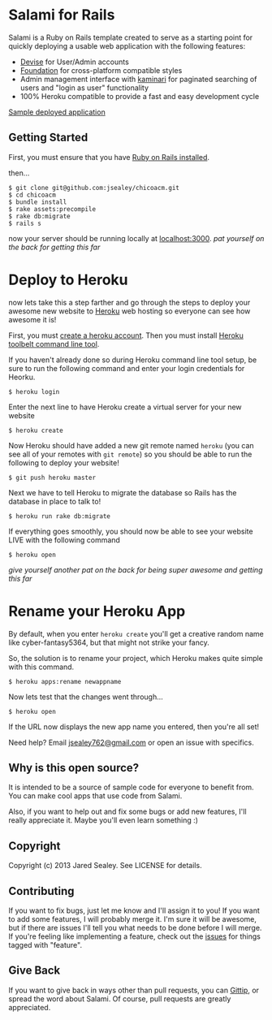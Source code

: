 # Salami for Rails

Salami is a Ruby on Rails template created to serve as a starting point for quickly deploying a usable web application with the following features:

* [Devise](https://github.com/plataformatec/devise) for User/Admin accounts
* [Foundation](http://foundation.zurb.com) for cross-platform compatible styles
* Admin management interface with [kaminari](https://github.com/amatsuda/kaminari) for paginated searching of users and "login as user" functionality
* 100% Heroku compatible to provide a fast and easy development cycle

<a href="http://chicoacm.herokuapp.com/" target="_blank">Sample deployed application</a>

## Getting Started

First, you must ensure that you have <a href="http://rubyonrails.org/download" target="_blank">Ruby on Rails installed</a>.

then...

    $ git clone git@github.com:jsealey/chicoacm.git
    $ cd chicoacm
    $ bundle install
    $ rake assets:precompile
    $ rake db:migrate
    $ rails s

now your server should be running locally at <a href="http://localhost:3000" target="_blank">localhost:3000</a>.
*pat yourself on the back for getting this far*

# Deploy to Heroku

now lets take this a step farther and go through the steps to deploy your awesome new website to <a href="http://www.heroku.com" target="_blank">Heroku</a> web hosting so everyone can see how awesome it is! 

First, you must <a href="https://api.heroku.com/signup" target="_blank">create a heroku account</a>.
Then you must install <a href="https://toolbelt.herokuapp.com" target="_blank">Heroku toolbelt command line tool</a>.

If you haven't already done so during Heroku command line tool setup, be sure to run the following command and enter your login credentials for Heorku.

    $ heroku login

Enter the next line to have Heroku create a virtual server for your new website

    $ heroku create

Now Heroku should have added a new git remote named `heroku` (you can see all of your remotes with `git remote`) so you should be able to run the following to deploy your website!

    $ git push heroku master

Next we have to tell Heroku to migrate the database so Rails has the database in place to talk to!

    $ heroku run rake db:migrate

If everything goes smoothly, you should now be able to see your website LIVE with the following command

    $ heroku open

*give yourself another pat on the back for being super awesome and getting this far*

# Rename your Heroku App

By default, when you enter `heroku create` you'll get a creative random name like cyber-fantasy5364, but that might not strike your fancy.

So, the solution is to rename your project, which Heroku makes quite simple with this command.

    $ heroku apps:rename newappname

Now lets test that the changes went through...

    $ heroku open

If the URL now displays the new app name you entered, then you're all set!

Need help? Email <jsealey762@gmail.com> or open an issue with specifics.

## Why is this open source?

It is intended to be a source of sample code for everyone to benefit from. You can make cool apps that use code from Salami.

Also, if you want to help out and fix some bugs or add new features, I'll really appreciate it. Maybe you'll even learn something :)

## Copyright

Copyright (c) 2013 Jared Sealey. See LICENSE for details.

## Contributing

If you want to fix bugs, just let me know and I'll assign it to you! If you want to add some features, I will probably merge it. I'm sure it will be awesome, but if there are issues I'll tell you what needs to be done before I will merge. If you're feeling like implementing a feature, check out the [issues](https://github.com/jsealey/Salami/issues) for things tagged with "feature".


## Give Back

If you want to give back in ways other than pull requests, you can [Gittip](https://www.gittip.com/jsealey/), or spread the word about Salami. Of course, pull requests are greatly appreciated.
